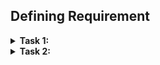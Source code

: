 ## Defining Requirement

</details>

<details>
   <summary> <strong> Task 1:  </strong> </summary>


1. Click the **Issues** tab on the main page of your repository.
  
  
  ![2022-04-07 15_49_28-Click on issues png ‎- Photos](https://user-images.githubusercontent.com/97287103/162177783-d674bf83-f8db-4cd4-bcb9-d8a8938c4840.png)


  2. Click the New Issue
  
  ![2022-04-07 15_51_07-issues png ‎- Photos](https://user-images.githubusercontent.com/97287103/162178062-581d9746-742b-41f4-b330-99145892eb89.png)

  
  3. Give the issues name & assign to the perticular Developer
  
  ![2022-04-07 15_52_47-issues developer png ‎- Photos](https://user-images.githubusercontent.com/97287103/162178378-fe0b872e-ae0f-4b26-8bbb-8ab26bb28906.png)

  
  4. Add some level by clicking on level on the right side of the specific issues page.
  
  ![2022-04-07 15_54_06-level png ‎- Photos](https://user-images.githubusercontent.com/97287103/162178659-795bec93-29ae-40cb-a679-1d6c2af7b827.png)

  
</details>

<details>
   <summary> <strong> Task 2:  </strong> </summary>
  
   **Create a Local Branch** 
  
  1.To Create a Branch on Locally Use this command 
  
     git checkout -b <New branch Name>
  
 2.Add Some file based upon on your Requirement And add Commit.
  
 ## Link the Issue to a commit 
  
  - Do a small change on one file. While committing the file, Link the issue with Syntax '#Issue-Id'
  
     git commit -m "Requirement update #1"

  
  



